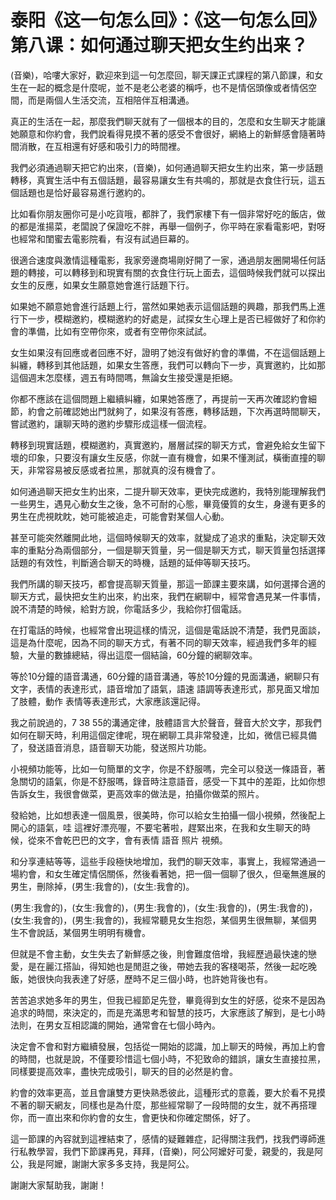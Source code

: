 # 泰阳《这一句怎么回》：《这一句怎么回》第八课：如何通过聊天把女生约出来？

(音樂)，哈嘍大家好，歡迎來到這一句怎麼回，聊天課正式課程的第八節課，和女生在一起的概念是什麼呢，並不是老公老婆的稱呼，也不是情侶頭像或者情侶空間，而是兩個人生活交流，互相陪伴互相溝通。

真正的生活在一起，那麼我們聊天就有了一個根本的目的，怎麼和女生聊天才能讓她願意和你約會，我們說看得見摸不著的感受不會很好，網絡上的新鮮感會隨著時間消散，在互相還有好感和吸引力的時間裡。

我們必須通過聊天把它約出來，(音樂)，如何通過聊天把女生約出來，第一步話題轉移，真實生活中有五個話題，最容易讓女生有共鳴的，那就是衣食住行玩，這五個話題也是恰好最容易進行邀約的。

比如看你朋友圈你可是小吃貨哦，都胖了，我們家樓下有一個非常好吃的飯店，做的都是淮揚菜，老闆說了保證吃不胖，再舉一個例子，你平時在家看電影吧，對呀也經常和閨蜜去電影院看，有沒有試過巨幕的。

很適合速度與激情這種電影，我家旁邊商場剛好開了一家，通過朋友圈開場任何話題的轉接，可以轉移到和現實有關的衣食住行玩上面去，這個時候我們就可以探出女生的反應，如果女生願意她會進行話題下行。

如果她不願意她會進行話題上行，當然如果她表示這個話題的興趣，那我們馬上進行下一步，模糊邀約，模糊邀約的好處是，試探女生心理上是否已經做好了和你約會的準備，比如有空帶你來，或者有空帶你來試試。

女生如果沒有回應或者回應不好，證明了她沒有做好約會的準備，不在這個話題上糾纏，轉移到其他話題，如果女生答應，我們可以轉向下一步，真實邀約，比如那這個週末怎麼樣，週五有時間嗎，無論女生接受還是拒絕。

你都不應該在這個問題上繼續糾纏，如果她答應了，再提前一天再次確認約會細節，約會之前確認她出門就夠了，如果沒有答應，轉移話題，下次再選時間聊天，嘗試邀約，讓聊天時的邀約步驟形成這樣一個流程。

轉移到現實話題，模糊邀約，真實邀約，層層試探的聊天方式，會避免給女生留下壞的印象，只要沒有讓女生反感，你就一直有機會，如果不懂測試，橫衝直撞的聊天，非常容易被反感或者拉黑，那就真的沒有機會了。

如何通過聊天把女生約出來，二提升聊天效率，更快完成邀約，我特別能理解我們一些男生，遇見心動女生之後，急不可耐的心態，畢竟優質的女生，身邊有更多的男生在虎視眈眈，她可能被追走，可能會對某個人心動。

甚至可能突然離開此地，這個時候聊天的效率，就變成了追求的重點，決定聊天效率的重點分為兩個部分，一個是聊天質量，另一個是聊天方式，聊天質量包括選擇話題的有效性，判斷適合聊天的時機，話題的延伸等聊天技巧。

我們所講的聊天技巧，都會提高聊天質量，那這一節課主要來講，如何選擇合適的聊天方式，最快把女生約出來，約出來，我們在網聊中，經常會遇見某一件事情，說不清楚的時候，給對方說，你電話多少，我給你打個電話。

在打電話的時候，也經常會出現這樣的情況，這個是電話說不清楚，我們見面談，這是為什麼呢，因為不同的聊天方式，有著不同的聊天效率，經過我們多年的經驗，大量的數據總結，得出這麼一個結論，60分鐘的網聊效率。

等於10分鐘的語音溝通，60分鐘的語音溝通，等於10分鐘的見面溝通，網聊只有文字，表情的表達形式，語音增加了語氣，語速 語調等表達形式，那見面又增加了肢體，動作 表情等表達形式，大家應該還記得。

我之前說過的，7 38 55的溝通定律，肢體語言大於聲音，聲音大於文字，那我們如何在聊天時，利用這個定律呢，現在網聊工具非常發達，比如，微信已經具備了，發送語音消息，語音聊天功能，發送照片功能。

小視頻功能等，比如一句簡單的文字，你是不舒服嗎，完全可以發送一條語音，著急關切的語氣，你是不舒服嗎，錄音時注意語音，感受一下其中的差距，比如你想告訴女生，我很會做菜，更高效率的做法是，拍攝你做菜的照片。

發給她，比如想表達一個風景，很美時，你可以給女生拍攝一個小視頻，然後配上開心的語氣，哇 這裡好漂亮喔，不要宅著啦，趕緊出來，在我和女生聊天的時候，從來不會乾巴巴的文字，會有表情 語音 照片 視頻。

和分享連結等等，這些手段極快地增加，我們的聊天效率，事實上，我經常通過一場約會，和女生確定情侶關係，然後看著她，把一個一個聊了很久，但毫無進展的男生，刪除掉，(男生:我會的)，(女生:我會的)。

(男生:我會的)，(女生:我會的)，(男生:我會的)，(女生:我會的)，(男生:我會的)，(女生:我會的)，(男生:我會的)，我經常聽見女生抱怨，某個男生很無聊，某個男生不會說話，某個男生明明有機會。

但就是不會主動，女生失去了新鮮感之後，則會難度倍增，我經歷過最快速的戀愛，是在麗江搭訕，得知她也是閒逛之後，帶她去我的客棧喝茶，然後一起吃晚飯，她很快向我表達了好感，歷時不足三個小時，也許她背後也有。

苦苦追求她多年的男生，但我已經節足先登，畢竟得到女生的好感，從來不是因為追求的時間，來決定的，而是充滿思考和智慧的技巧，大家應該了解到，是七小時法則，在男女互相認識的開始，通常會在七個小時內。

決定會不會和對方繼續發展，包括從一開始的認識，加上聊天的時候，再加上約會的時間，也就是說，不僅要珍惜這七個小時，不犯致命的錯誤，讓女生直接拉黑，同樣要提高效率，盡快完成吸引，聊天的目的必然是約會。

約會的效率更高，並且會讓雙方更快熟悉彼此，這種形式的意義，要大於看不見摸不著的聊天網友，同樣也是為什麼，那些經常聊了一段時間的女生，就不再搭理你，而一直出來和你約會的女生，會更快和你確定關係，好了。

這一節課的內容就到這裡結束了，感情的疑難雜症，記得關注我們，找我們導師進行私教學習，我們下節課再見，拜拜，(音樂)，阿公阿嬤好可愛，親愛的，我是阿公，我是阿嬤，謝謝大家多多支持，我是阿公。

謝謝大家幫助我，謝謝！